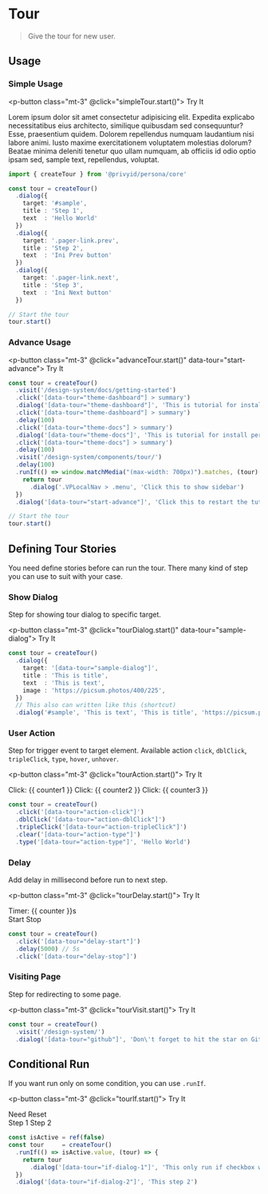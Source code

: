 <script setup>
  import pButton from '../button/Button.vue'
  import pInput from '../input/Input.vue'
  import pCheckbox from '../checkbox/Checkbox.vue'
  import { createTour } from '.'
  import { withBase } from 'vitepress'
  import { ref } from 'vue'
  import { useInterval } from '@vueuse/core'

  const simpleTour = createTour()
    .dialog({
      target: '#sample',
      title : 'Step 1',
      text  : 'Hello World',
    })
    .dialog({
      target: '.pager-link.prev',
      title : 'Step 2',
      text  : 'Ini Prev button',
    })
    .dialog({
      target: '.pager-link.next',
      title : 'Step 3',
      text  : 'Ini Next button',
    })

  const advanceTour = createTour()
    .visit(withBase('/docs/getting-started'))
    .click('[data-tour="theme-dashboard"] > summary')
    .dialog('[data-tour="theme-dashboard"]', 'This is tutorial for install persona dashboard theme')
    .click('[data-tour="theme-dashboard"] > summary')
    .delay(100)
    .click('[data-tour="theme-docs"] > summary')
    .dialog('[data-tour="theme-docs"]', 'This is tutorial for install persona docs theme')
    .click('[data-tour="theme-docs"] > summary')
    .delay(100)
    .visit(withBase('/components/tour/'))
    .delay(100)
    .runIf(() => window.matchMedia("(max-width: 700px)").matches, (tour) => {
      return tour
        .dialog('.VPLocalNav > .menu', 'Click this to show sidebar')
    })
    .dialog('[data-tour="start-advance"]', 'Click this to restart the tutorial')

  const tourDialog = createTour()
    .dialog({
      target: '[data-tour="sample-dialog"]',
      title : 'This is title',
      text  : 'This is text',
      image : 'https://picsum.photos/400/244',
    })

  const tourAction = createTour()
    .click('[data-tour="action-click"]')
    .dblClick('[data-tour="action-dblClick"]')
    .tripleClick('[data-tour="action-tripleClick"]')
    .clear('[data-tour="action-type"]')
    .type('[data-tour="action-type"]', 'Hello World')

  const counter1 = ref(0)
  const counter2 = ref(0)
  const counter3 = ref(0)
  const text     = ref('')

  const { counter, pause, resume } = useInterval(1000, { controls: true, immediate: false })

  const tourDelay = createTour()
    .click('[data-tour="delay-start"]')
    .delay(5000)
    .click('[data-tour="delay-stop"]')

  const tourVisit = createTour()
    .visit(withBase('/'))
    .dialog('[data-tour="github"]', 'Don\'t forget to hit the star on Github')

  const isActive = ref(true)

  const tourIf = createTour()
    .runIf(() => isActive.value, (tour) => {
      return tour
        .dialog('[data-tour="if-dialog-1"]', 'This only run if checkbox was checked')
    })
    .dialog('[data-tour="if-dialog-2"]', 'This step 2')
</script>

# Tour
> Give the tour for new user.

## Usage

### Simple Usage

<p-button class="mt-3" @click="simpleTour.start()">
  Try It
</p-button>

<preview class="flex-col space-y-2" label="sample">
  <div class="w-full max-w-xs overflow-y-auto h-52">
    Lorem ipsum dolor sit amet consectetur adipisicing elit. Expedita explicabo necessitatibus eius architecto, similique quibusdam sed consequuntur? Esse, praesentium quidem. Dolorem repellendus numquam laudantium nisi labore animi. Iusto maxime exercitationem voluptatem molestias dolorum? Beatae minima deleniti tenetur quo ullam numquam, ab officiis id odio optio ipsam sed, <span id="sample" class="text-primary-100">sample text</span>, repellendus, voluptat.
  </div>
</preview>

```ts
import { createTour } from '@privyid/persona/core'

const tour = createTour()
  .dialog({
    target: '#sample',
    title : 'Step 1',
    text  : 'Hello World'
  })
  .dialog({
    target: '.pager-link.prev',
    title : 'Step 2',
    text  : 'Ini Prev button'
  })
  .dialog({
    target: '.pager-link.next',
    title : 'Step 3',
    text  : 'Ini Next button'
  })

// Start the tour
tour.start()
```

### Advance Usage

<p-button class="mt-3" @click="advanceTour.start()" data-tour="start-advance">
  Try It
</p-button>

```ts
const tour = createTour()
  .visit('/design-system/docs/getting-started')
  .click('[data-tour="theme-dashboard"] > summary')
  .dialog('[data-tour="theme-dashboard"]', 'This is tutorial for install persona dashboard theme')
  .click('[data-tour="theme-dashboard"] > summary')
  .delay(100)
  .click('[data-tour="theme-docs"] > summary')
  .dialog('[data-tour="theme-docs"]', 'This is tutorial for install persona docs theme')
  .click('[data-tour="theme-docs"] > summary')
  .delay(100)
  .visit('/design-system/components/tour/')
  .delay(100)
  .runIf(() => window.matchMedia("(max-width: 700px)").matches, (tour) => {
    return tour
      .dialog('.VPLocalNav > .menu', 'Click this to show sidebar')
  })
  .dialog('[data-tour="start-advance"]', 'Click this to restart the tutorial')

// Start the tour
tour.start()
```

## Defining Tour Stories

You need define stories before can run the tour. There many kind of step you can use to suit with your case.

### Show Dialog

Step for showing tour dialog to specific target.

<p-button class="mt-3" @click="tourDialog.start()" data-tour="sample-dialog">
  Try It
</p-button>

```ts
const tour = createTour()
  .dialog({
    target: '[data-tour="sample-dialog"]',
    title : 'This is title',
    text  : 'This is text',
    image : 'https://picsum.photos/400/225',
  })
  // This also can written like this (shortcut)
  .dialog('#sample', 'This is text', 'This is title', 'https://picsum.photos/400/225')
```

### User Action

Step for trigger event to target element. Available action `click`, `dblClick`, `tripleClick`, `type`, `hover`, `unhover`.

<p-button class="mt-3" @click="tourAction.start()">
  Try It
</p-button>

<preview class="flex-col space-y-2" label="sample">
  <div class="space-gap-2">
    <p-button data-tour="action-click" @click="counter1++">
      Click: {{ counter1 }}
    </p-button>
    <p-button data-tour="action-dblClick" @click="counter2++">
      Click: {{ counter2 }}
    </p-button>
    <p-button data-tour="action-tripleClick" @click="counter3++">
      Click: {{ counter3 }}
    </p-button>
  </div>

  <p-input data-tour="action-type" v-model="text" />
</preview>

```ts
const tour = createTour()
  .click('[data-tour="action-click"]')
  .dblClick('[data-tour="action-dblClick"]')
  .tripleClick('[data-tour="action-tripleClick"]')
  .clear('[data-tour="action-type"]')
  .type('[data-tour="action-type"]', 'Hello World')
```

### Delay

Add delay in millisecond before run to next step.

<p-button class="mt-3" @click="tourDelay.start()">
  Try It
</p-button>

<preview class="flex-col space-y-2" label="sample">
  <div>Timer: {{ counter }}s</div>
  <div class="space-x-2">
    <p-button data-tour="delay-start" @click="resume">
      Start
    </p-button>
    <p-button data-tour="delay-stop" @click="pause">
      Stop
    </p-button>
  </div>
</preview>

```ts
const tour = createTour()
  .click('[data-tour="delay-start"]')
  .delay(5000) // 5s
  .click('[data-tour="delay-stop"]')
```

### Visiting Page

Step for redirecting to some page.

<p-button class="mt-3" @click="tourVisit.start()">
  Try It
</p-button>

```ts
const tour = createTour()
  .visit('/design-system/')
  .dialog('[data-tour="github"]', 'Don\'t forget to hit the star on Github')
```

## Conditional Run

If you want run only on some condition, you can use `.runIf`.

<p-button class="mt-3" @click="tourIf.start()">
  Try It
</p-button>

<preview class="flex-col space-y-2" label="sample">
  <p-checkbox v-model="isActive">Need Reset</p-checkbox>

  <div class="space-gap-5">
    <span data-tour="if-dialog-1">Step 1</span>
    <span data-tour="if-dialog-2">Step 2</span>
  </div>
</preview>

```ts
const isActive = ref(false)
const tour     = createTour()
  .runIf(() => isActive.value, (tour) => {
    return tour
      .dialog('[data-tour="if-dialog-1"]', 'This only run if checkbox was checked')
  })
  .dialog('[data-tour="if-dialog-2"]', 'This step 2')
```
